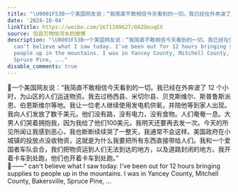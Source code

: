 ```yaml
---
title: "\U0001F53B一个美国网友说：“我简直不敢相信今天看到的一切。我已经在外奔波了 12 个小时，为山区的人们运送物资。我去过杨西县、米切尔县、贝克斯维尔、斯普鲁斯派恩..."
date: '2024-10-04'
linkTitle: https://weibo.com/1671109627/OA2OouqEX
source: 包容万物恒河水的微博
description: "\U0001F53B一个美国网友说：“我简直不敢相信今天看到的一切。我已经在外奔波了 12 个小时，为山区的人们运送物资。我去过杨西县、米切尔县、贝克斯维尔、斯普鲁斯派恩、伯恩斯维尔等地。我让一位老人继续使用发电机供氧，并陪他等到家人出现。我向人们发放了数千美元。他们没有路，没有电力，没有食物。人们奄奄一息。大男人们哭着拥抱我，因为我给了他们100美元。我明天还要再去发一次。今天的所见所闻让我感到恶心，我也断断续续哭了一整天，我通常不会这样。美国政府在小城镇的投放点没收物资，这就是为什么我要把所有东西直接带给人们。我和一个爱国者车队会合，我们把物资运到人们无法到达的地方，以及道路封闭的地方。我开着卡车到处跑，他们也开着卡车到处跑。”<br>\U0001F53B——“
  can't believe what I saw today. I've been out for 12 hours bringing supplies to
  people up in the mountains. I was in Yancey County, Mitchell County, Bakersville,
  Spruce Pine, ..."
disable_comments: true
---
```

🔻一个美国网友说：“我简直不敢相信今天看到的一切。我已经在外奔波了 12 个小时，为山区的人们运送物资。我去过杨西县、米切尔县、贝克斯维尔、斯普鲁斯派恩、伯恩斯维尔等地。我让一位老人继续使用发电机供氧，并陪他等到家人出现。我向人们发放了数千美元。他们没有路，没有电力，没有食物。人们奄奄一息。大男人们哭着拥抱我，因为我给了他们100美元。我明天还要再去发一次。今天的所见所闻让我感到恶心，我也断断续续哭了一整天，我通常不会这样。美国政府在小城镇的投放点没收物资，这就是为什么我要把所有东西直接带给人们。我和一个爱国者车队会合，我们把物资运到人们无法到达的地方，以及道路封闭的地方。我开着卡车到处跑，他们也开着卡车到处跑。”<br>🔻——“ can't believe what I saw today. I've been out for 12 hours bringing supplies to people up in the mountains. I was in Yancey County, Mitchell County, Bakersville, Spruce Pine, ...